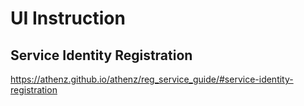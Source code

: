 # UI Instruction

## Service Identity Registration

https://athenz.github.io/athenz/reg_service_guide/#service-identity-registration
